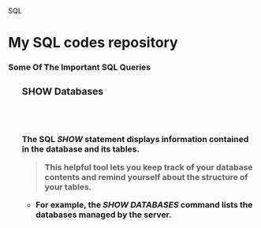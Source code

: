 <!DOCTYPE html> 
<html>
  <head>
    SQL
    <head>
      <body>
        <h1>My SQL codes repository</h1>
        <div id="introduction">
          <h3>Some Of The Important SQL Queries<h3>
            <ol>
            <h3>SHOW Databases</h3><br /><br
  </div>
 </body>      
</html>

The SQL ***SHOW*** statement displays information contained in the database and its tables. 
> This helpful tool lets you keep track of your database contents and remind yourself about the structure of your tables.
- For example, the *SHOW DATABASES* command lists the databases managed by the server.
